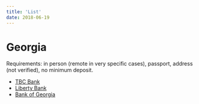 ```yaml
---
title: 'List'
date: 2018-06-19
---
```


# Georgia

Requirements: in person (remote in very specific cases), passport, address (not verified), no minimum deposit.

* [TBC Bank](http://www.tbcbank.ge/web/en/)
* [Liberty Bank](https://www.libertybank.ge/en)
* [Bank of Georgia](http://bankofgeorgia.ge/en/)

